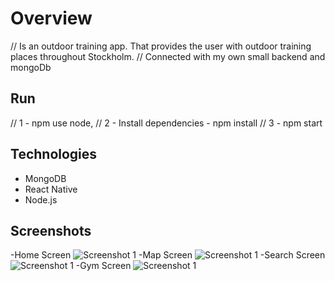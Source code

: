 # Overview
// Is an outdoor training app. That provides the user with outdoor training places throughout Stockholm. 
// Connected with my own small backend and mongoDb

## Run 
//  1 - npm use node, 
//  2 - Install dependencies - npm install
//  3 - npm start 

## Technologies
- MongoDB
- React Native 
- Node.js
 

 ## Screenshots
 -Home Screen
 ![Screenshot 1](/screenshot/Screenshot_1682534734.png "Home Screen")
-Map Screen
 ![Screenshot 1](/screenshot/Screenshot_1682534742.png "Map Screen")
-Search Screen
 ![Screenshot 1](/screenshot/Screenshot_1682534826.png "Search screen")
-Gym Screen
 ![Screenshot 1](/screenshot/Screenshot_1682534981.png "Gym Screen")

 
